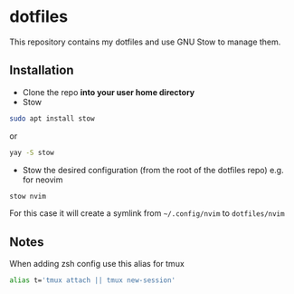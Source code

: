 # dotfiles

This repository contains my dotfiles and use GNU Stow to manage them.

## Installation

- Clone the repo **into your user home directory**
- Stow

```bash
sudo apt install stow
```

or

```bash
yay -S stow
```

- Stow the desired configuration (from the root of the dotfiles repo) e.g. for neovim

```bash
stow nvim
```

For this case it will create a symlink from `~/.config/nvim` to `dotfiles/nvim`

## Notes

When adding zsh config use this alias for tmux

```bash
alias t='tmux attach || tmux new-session'
```
